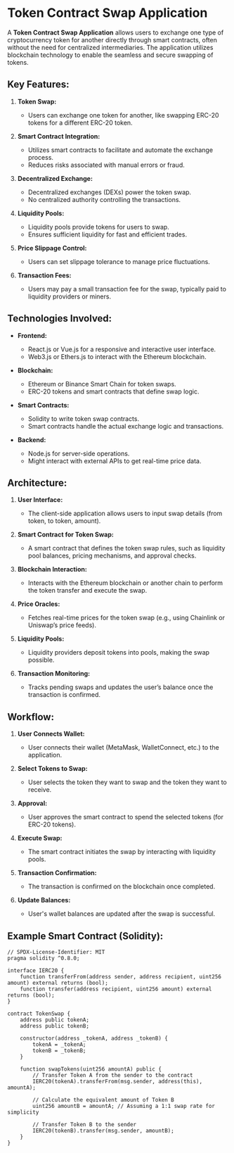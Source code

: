 # Token Contract Swap Application

A **Token Contract Swap Application** allows users to exchange one type of cryptocurrency token for another directly through smart contracts, often without the need for centralized intermediaries. The application utilizes blockchain technology to enable the seamless and secure swapping of tokens.

## Key Features:

1. **Token Swap:**
   - Users can exchange one token for another, like swapping ERC-20 tokens for a different ERC-20 token.
   
2. **Smart Contract Integration:**
   - Utilizes smart contracts to facilitate and automate the exchange process.
   - Reduces risks associated with manual errors or fraud.

3. **Decentralized Exchange:**
   - Decentralized exchanges (DEXs) power the token swap.
   - No centralized authority controlling the transactions.

4. **Liquidity Pools:**
   - Liquidity pools provide tokens for users to swap.
   - Ensures sufficient liquidity for fast and efficient trades.

5. **Price Slippage Control:**
   - Users can set slippage tolerance to manage price fluctuations.
   
6. **Transaction Fees:**
   - Users may pay a small transaction fee for the swap, typically paid to liquidity providers or miners.

## Technologies Involved:

- **Frontend:**
  - React.js or Vue.js for a responsive and interactive user interface.
  - Web3.js or Ethers.js to interact with the Ethereum blockchain.

- **Blockchain:**
  - Ethereum or Binance Smart Chain for token swaps.
  - ERC-20 tokens and smart contracts that define swap logic.
  
- **Smart Contracts:**
  - Solidity to write token swap contracts.
  - Smart contracts handle the actual exchange logic and transactions.

- **Backend:**
  - Node.js for server-side operations.
  - Might interact with external APIs to get real-time price data.

## Architecture:

1. **User Interface:**
   - The client-side application allows users to input swap details (from token, to token, amount).
   
2. **Smart Contract for Token Swap:**
   - A smart contract that defines the token swap rules, such as liquidity pool balances, pricing mechanisms, and approval checks.
   
3. **Blockchain Interaction:**
   - Interacts with the Ethereum blockchain or another chain to perform the token transfer and execute the swap.

4. **Price Oracles:**
   - Fetches real-time prices for the token swap (e.g., using Chainlink or Uniswap’s price feeds).

5. **Liquidity Pools:**
   - Liquidity providers deposit tokens into pools, making the swap possible.
   
6. **Transaction Monitoring:**
   - Tracks pending swaps and updates the user’s balance once the transaction is confirmed.

## Workflow:

1. **User Connects Wallet:**
   - User connects their wallet (MetaMask, WalletConnect, etc.) to the application.
   
2. **Select Tokens to Swap:**
   - User selects the token they want to swap and the token they want to receive.
   
3. **Approval:**
   - User approves the smart contract to spend the selected tokens (for ERC-20 tokens).
   
4. **Execute Swap:**
   - The smart contract initiates the swap by interacting with liquidity pools.
   
5. **Transaction Confirmation:**
   - The transaction is confirmed on the blockchain once completed.
   
6. **Update Balances:**
   - User's wallet balances are updated after the swap is successful.

## Example Smart Contract (Solidity):

```solidity
// SPDX-License-Identifier: MIT
pragma solidity ^0.8.0;

interface IERC20 {
    function transferFrom(address sender, address recipient, uint256 amount) external returns (bool);
    function transfer(address recipient, uint256 amount) external returns (bool);
}

contract TokenSwap {
    address public tokenA;
    address public tokenB;

    constructor(address _tokenA, address _tokenB) {
        tokenA = _tokenA;
        tokenB = _tokenB;
    }

    function swapTokens(uint256 amountA) public {
        // Transfer Token A from the sender to the contract
        IERC20(tokenA).transferFrom(msg.sender, address(this), amountA);

        // Calculate the equivalent amount of Token B
        uint256 amountB = amountA; // Assuming a 1:1 swap rate for simplicity

        // Transfer Token B to the sender
        IERC20(tokenB).transfer(msg.sender, amountB);
    }
}
```